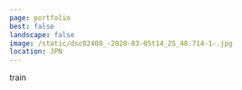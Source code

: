 ```yaml
---
page: portfolio
best: false
landscape: false
image: /static/dsc02408_-2020-03-05t14_25_48.714-1-.jpg
location: JPN
---
```

train